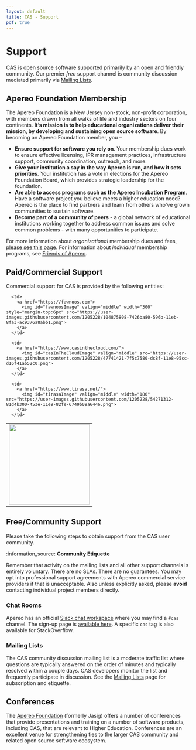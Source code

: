 ```yaml
---
layout: default
title: CAS - Support
pdf: true
---
```


# Support

CAS is open source software supported primarily by an open and friendly community.
Our premier *free* support channel is community discussion mediated primarily via
[Mailing Lists](Mailing-Lists.html).

## Apereo Foundation Membership

The Apereo Foundation is a New Jersey non-stock, non-profit corporation, with members drawn from all walks of life and industry sectors on four continents. **It’s mission is to help educational organizations deliver their mission, by developing and sustaining open source software**. By becoming an Apereo Foundation member, you –

- **Ensure support for software you rely on**. Your membership dues work to ensure effective licensing, IPR management practices, infrastructure support, community coordination, outreach, and more.
- **Give your institution a say in the way Apereo is run, and how it sets priorities**. Your institution has a vote in elections for the Apereo Foundation Board, which provides strategic leadership for the foundation.
- **Are able to access programs such as the Apereo Incubation Program**. Have a software project you believe meets a higher education need? Apereo is the place to find partners and learn from others who've grown communities to sustain software.
- **Become part of a community of peers** - a global network of educational institutions working together to address common issues and solve common problems - with many opportunities to participate.

For more information about *organizational* membership dues and fees, [please see this page](https://www.apereo.org/content/apereo-membership). For 
information about *individual* membership programs, see [Friends of Apereo](https://www.apereo.org/friends).

## Paid/Commercial Support

Commercial support for CAS is provided by the following entities:

<style>
[data-bs-theme="dark"] {
  #fawnoosImage {
    content:url("https://github.com/apereo/cas/assets/1205228/2219a9fd-1f59-487a-910f-96f2a9f23a69");
  }
}
</style>

<table width="100%">
  <tr>
      <td>
        <a href="https://unicon.net/">
          <img id="uniconImage" valign="middle" width="220" src="https://user-images.githubusercontent.com/1205228/45105314-384b7b80-b149-11e8-9cae-085ab33a9e97.png">
        </a>
      </td>
    
      <td>
        <a href="https://fawnoos.com">
          <img id="fawnoosImage" valign="middle" width="300" style="margin-top:6px" src="https://user-images.githubusercontent.com/1205228/104875808-7426ba80-596b-11eb-8fa3-ac9376a8abb1.png">
        </a>
      </td>
    
      <td>
        <a href="https://www.casinthecloud.com/">
          <img id="casInTheCloudImage" valign="middle" src="https://user-images.githubusercontent.com/1205228/47741421-7f5c7580-dc8f-11e8-95cc-d16f41ab52c0.png">
        </a>
      </td>
    
      <td>
        <a href="https://www.tirasa.net/">
          <img id="tirasaImage" valign="middle" width="180" src="https://user-images.githubusercontent.com/1205228/54271312-81d4b300-453e-11e9-82fe-6749b09a6446.png">
        </a>
      </td>
  </tr>
</table>

## Free/Community Support

Please take the following steps to obtain support from the CAS user community.

<div class="alert alert-info">:information_source: <strong>Community Etiquette</strong><p>Remember that activity on the mailing lists and all other support channels
is entirely voluntary. There are no SLAs. There are no guarantees. You may opt into professional support agreements with 
Apereo commercial service providers if that is unacceptable. Also unless explicitly asked, please <b>avoid</b> contacting individual project members directly.</p></div>

### Chat Rooms

Apereo has an official [Slack chat workspace](https://apereo.slack.com) where you may find a `#cas` 
channel. The sign-up page is [available here](https://apereo.slack.com/signup). A 
specific `cas` tag is also available for StackOverflow.

### Mailing Lists

The CAS community discussion mailing list is a moderate traffic list where questions are typically answered on the
order of minutes and typically resolved within a couple days. CAS developers monitor the list and frequently
participate in discussion. See the [Mailing Lists](Mailing-Lists.html) page for subscription and etiquette.

## Conferences

The [Apereo Foundation](http://www.apereo.org/) (formerly Jasig) offers a number of conferences that provide
presentations and training on a number of software products, including CAS, that are relevant to Higher Education.
Conferences are an excellent venue for strengthening ties to the larger CAS community and related open source software
ecosystem.
